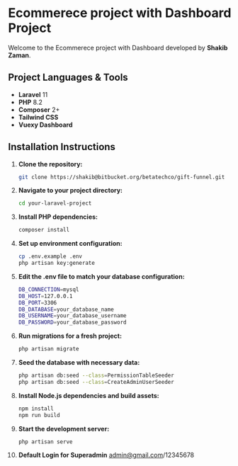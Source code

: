 # Ecommerece project with Dashboard Project

Welcome to the Ecommerece project with Dashboard developed by **Shakib Zaman**.

## Project Languages & Tools

- **Laravel** 11
- **PHP** 8.2
- **Composer** 2+
- **Tailwind CSS**
- **Vuexy Dashboard**

## Installation Instructions

1. **Clone the repository:**

   ```bash
   git clone https://shakib@bitbucket.org/betatechco/gift-funnel.git

   ```

2. **Navigate to your project directory:**

   ```bash
   cd your-laravel-project

   ```

3. **Install PHP dependencies:**
   ```bash
   composer install
   ```
4. **Set up environment configuration:**

   ```bash
   cp .env.example .env
   php artisan key:generate

   ```

5. **Edit the .env file to match your database configuration:**

   ```bash
   DB_CONNECTION=mysql
   DB_HOST=127.0.0.1
   DB_PORT=3306
   DB_DATABASE=your_database_name
   DB_USERNAME=your_database_username
   DB_PASSWORD=your_database_password

   ```

6. **Run migrations for a fresh project:**
   ```bash
   php artisan migrate
   ```
7. **Seed the database with necessary data:**

   ```bash
   php artisan db:seed --class=PermissionTableSeeder
   php artisan db:seed --class=CreateAdminUserSeeder

   ```

8. **Install Node.js dependencies and build assets:**
   ```bash
   npm install
   npm run build
   ```
9. **Start the development server:**

   ```bash
   php artisan serve

   ```

10. **Default Login for Superadmin**
    admin@gmail.com/12345678
